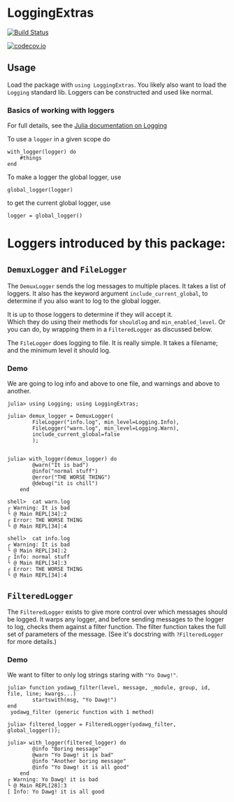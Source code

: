 # LoggingExtras

[![Build Status](https://travis-ci.org/oxinabox/LoggingExtras.jl.svg?branch=master)](https://travis-ci.org/oxinabox/LoggingExtras.jl)

[![codecov.io](http://codecov.io/github/oxinabox/LoggingExtras.jl/coverage.svg?branch=master)](http://codecov.io/github/oxinabox/LoggingExtras.jl?branch=master)



## Usage
Load the package with `using LoggingExtras`.
You likely also want to load the `Logging` standard lib.
Loggers can be constructed and used like normal.


### Basics of working with loggers
For full details, see the [Julia documentation on Logging](https://docs.julialang.org/en/v1/stdlib/Logging/index.html)

To use a `logger` in a given scope do
```
with_logger(logger) do
	#things
end
```

To make a logger the global logger, use
```
global_logger(logger)
```

to get the current global logger, use
```
logger = global_logger()
```

# Loggers introduced by this package:

## `DemuxLogger` and `FileLogger`

The `DemuxLogger` sends the log messages to multiple places.
It takes a list of loggers.
It also has the keyword argument `include_current_global`,
to determine if you also want to log to the global logger.

It is up to those loggers to determine if they will accept it.\
Which they do using their methods for `shouldlog` and `min_enabled_level`.
Or you can do, by wrapping them in a `FilteredLogger` as discussed below.

The `FileLogger` does logging to file.
It is really simple.
It takes a filename; and the minimum level it should log.

### Demo
We are going to log info and above to one file,
and warnings and above to another.

```
julia> using Logging; using LoggingExtras;

julia> demux_logger = DemuxLogger(
		FileLogger("info.log", min_level=Logging.Info),
		FileLogger("warn.log", min_level=Logging.Warn),
		include_current_global=false
		);


julia> with_logger(demux_logger) do
		@warn("It is bad")
		@info("normal stuff")
		@error("THE WORSE THING")
		@debug("it is chill")
	end

shell>  cat warn.log
┌ Warning: It is bad
└ @ Main REPL[34]:2
┌ Error: THE WORSE THING
└ @ Main REPL[34]:4

shell>  cat info.log
┌ Warning: It is bad
└ @ Main REPL[34]:2
┌ Info: normal stuff
└ @ Main REPL[34]:3
┌ Error: THE WORSE THING
└ @ Main REPL[34]:4
```

## `FilteredLogger`

The `FilteredLogger` exists to give more control over which messages should be logged.
It warps any logger, and before sending messages to the logger to log,
checks them against a filter function.
The filter function takes the full set of parameters of the message.
(See it's docstring with `?FilteredLogger` for more details.)

### Demo
We want to filter to only log strings staring with `"Yo Dawg!"`.

```
julia> function yodawg_filter(level, message, _module, group, id, file, line; kwargs...)
		startswith(msg, "Yo Dawg!")
end
 yodawg_filter (generic function with 1 method)                                                                                     

julia> filtered_logger = FilteredLogger(yodawg_filter, global_logger());

julia> with_logger(filtered_logger) do
		@info "Boring message"
		@warn "Yo Dawg! it is bad"
		@info "Another boring message"
		@info "Yo Dawg! it is all good"
	end
┌ Warning: Yo Dawg! it is bad
└ @ Main REPL[28]:3
[ Info: Yo Dawg! it is all good
```


